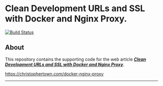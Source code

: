 # Clean Development URLs and SSL with Docker and Nginx Proxy.

[![Build Status](https://travis-ci.org/christophla/blog-docker-nginx-proxy.svg?branch=master)](https://travis-ci.org/christophla/blog-docker-nginx-proxy)

## About

This repository contains the supporting code for the web article [***Clean Development URLs and SSL with Docker and Nginx Proxy***](https://christophertown.com/docker-nginx-proxy).

https://christophertown.com/docker-nginx-proxy

---

